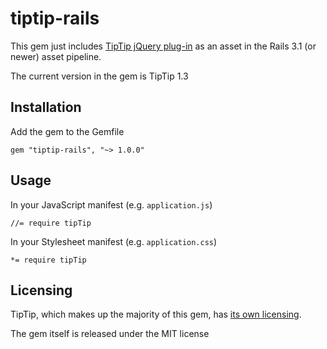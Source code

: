 # tiptip-rails
This gem just includes [TipTip jQuery plug-in](https://github.com/drewwilson/TipTip) as an asset in the Rails 3.1 (or newer) asset pipeline.

The current version in the gem is TipTip 1.3

## Installation

Add the gem to the Gemfile

    gem "tiptip-rails", "~> 1.0.0"

## Usage

In your JavaScript manifest (e.g. `application.js`)

    //= require tipTip

In your Stylesheet manifest (e.g. `application.css`)

    *= require tipTip

## Licensing

TipTip, which makes up the majority of this gem, has [its own licensing](https://github.com/drewwilson/TipTip).

The gem itself is released under the MIT license
